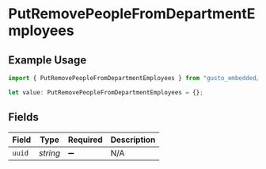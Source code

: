 # PutRemovePeopleFromDepartmentEmployees

## Example Usage

```typescript
import { PutRemovePeopleFromDepartmentEmployees } from "gusto_embedded/models/operations";

let value: PutRemovePeopleFromDepartmentEmployees = {};
```

## Fields

| Field              | Type               | Required           | Description        |
| ------------------ | ------------------ | ------------------ | ------------------ |
| `uuid`             | *string*           | :heavy_minus_sign: | N/A                |